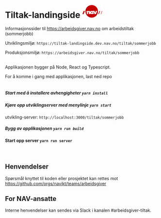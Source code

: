 # Tiltak-landingside ![nav.no logo](./src/assets/ikoner/navlogo.svg)

Informasjonssider til https://arbeidsgiver.nav.no om arbeidstiltak (sommerjobb)

Utviklingsmiljø: `https://tiltak-landingside.dev.nav.no/tiltak/sommerjobb`

Produksjonsmiljø: `https://arbeidsgiver.nav.no/tiltak/sommerjobb`
<br /><br />

Applikasjonen bygger på Node, React og Typescript.


For å komme i gang med applikasjonen, last ned repo
<br /><br />

##### Start med å installere avhengigheter `yarn install`

##### Kjøre opp utviklingserver med menylinje `yarn start`

utvikling-server: `http://localhost:3000/tiltak/sommerjobb`

##### Bygg av applikasjonen `yarn run build`

####  Start opp server `yarn run server`
<br />

## Henvendelser

Spørsmål knyttet til koden eller prosjektet kan rettes mot https://github.com/orgs/navikt/teams/arbeidsgiver

## For NAV-ansatte

Interne henvendelser kan sendes via Slack i kanalen #arbeidsgiver-tiltak.

